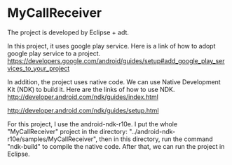 # MyCallReceiver


The project is developed by Eclipse + adt.

In this project, it uses google play service. Here is a link of how to adopt google play service to a project. 
https://developers.google.com/android/guides/setup#add_google_play_services_to_your_project

In addition, the project uses native code. We can use Native Development Kit (NDK) to build it.
Here are the links of how to use NDK.
http://developer.android.com/ndk/guides/index.html

http://developer.android.com/ndk/guides/setup.html

For this project, I use the android-ndk-r10e. I put the whole "MyCallReceiver" project in the directory:
"../android-ndk-r10e/samples/MyCallReceiver", then in this directory, run the command "ndk-build" to compile
the native code. After that, we can run the project in Eclipse.



